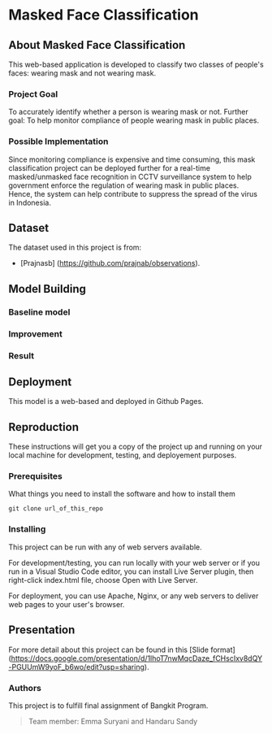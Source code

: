 # Masked Face Classification

## About Masked Face Classification
This web-based application is developed to classify two classes of people's faces: wearing mask and not wearing mask.

### Project Goal
To accurately identify whether a person is wearing mask or not.
Further goal: To help monitor compliance of people wearing mask in public places.

### Possible Implementation

Since monitoring compliance is expensive and time consuming, this mask classification project can be deployed further for a real-time masked/unmasked face recognition in CCTV surveillance system to help government enforce the regulation of wearing mask in public places. Hence, the system can help contribute to suppress the spread of the virus in Indonesia.

## Dataset
The dataset used in this project is from: 
* [Prajnasb] (https://github.com/prajnab/observations).

## Model Building

### Baseline model

### Improvement

### Result


## Deployment 
This model is a web-based and deployed in Github Pages.

## Reproduction

These instructions will get you a copy of the project up and running on your local machine for development, testing, and deployement purposes. 

### Prerequisites

What things you need to install the software and how to install them

```
git clone url_of_this_repo
```

### Installing

This project can be run with any of web servers available. 

For development/testing, you can run locally with your web server or if you run in a Visual Studio Code editor, you can install Live Server plugin, then right-click index.html file, choose Open with Live Server.

For deployment, you can use Apache, Nginx, or any web servers to deliver web pages to your user's browser. 

## Presentation

For more detail about this project can be found in this [Slide format] (https://docs.google.com/presentation/d/1lhoT7nwMqcDaze_fCHscIxv8dQY-PGUUmW9yoF_b6wo/edit?usp=sharing).

### Authors

This project is to fulfill final assignment of Bangkit Program.
> Team member: Emma Suryani and Handaru Sandy
